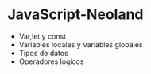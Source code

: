 # JavaScript-Neoland

- Var,let y const
- Variables locales y Variables globales
- Tipos de datos
- Operadores logicos